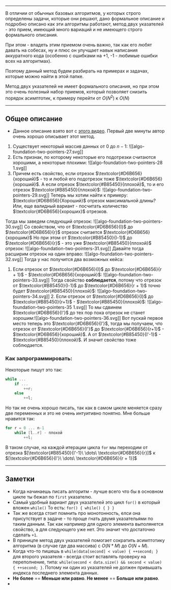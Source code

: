 
---

В отличии от обычных базовых алгоритмов, у которых строго определены задачи, которые они решают, дано формальное описание и подробно описано как эти алгоритмы работают, метод двух указателей - это прием, имеющий много вариаций и не имеющего строго формального описания.

При этом - владеть этим приемом очень важно, так как его любят давать на собесах, ну и плюс он улучщает навык написания аккуратного кода (особенно с ошибками на +1, -1 - любимые ошибки всех на алгоритмах).

Поэтому данный метод будем разбирать на примерах и задачах, которые можно найти в этой папке.

Метод двух указателей не имеет формального описания, но при этом это очень полезный набор приемов, который позволяет снизить порядок асимптотик, к примеру перейти от $O(N^2)$ к $O(N)$

---
## Общее описание
- Данное описание взято вот с [этого видео](https://www.youtube.com/watch?v=MyWNZJ10zIU). Первый две минуты автор очень хорошо описывает этот метод.

1. Существует некоторый массив данных от $0$ до $n-1$:
   ![[algo-foundation-two-pointers-27.svg]]
2. Есть признак, по которому некоторые его подотрезки считаются хорошими, а некоторые плохими: 
	![[algo-foundation-two-pointers-28 1.svg]]
3. Причем есть свойство, если отрезок $\textcolor{#D6B656}{хороший}$ - то и любой его подотрезок тоже $\textcolor{#D6B656}{хороший}$. А если отрезок $\textcolor{#B85450}{плохой}$, то и его отрезок $\textcolor{#B85450}{плохой}$: 
   ![[algo-foundation-two-pointers-29.svg]]
Теперь  мы хотим найти к примеру: $\textcolor{#D6B656}{Хороший}$ отрезок максимальной длины? Или, еще валидный вариант - посчитать количество $\textcolor{#D6B656}{хороших}$ отрезков.

 Тогда мы заведем следующий отрезок:
 ![[algo-foundation-two-pointers-30.svg]]
 Со свойством, что от $\textcolor{#D6B656}{l}$ до $\textcolor{#D6B656}{r}$ отрезок считается $\textcolor{#D6B656}{хорошим}$
 Но при этом от $\textcolor{#B85450}{l-1}$ до $\textcolor{#D6B656}{r}$ - это уже $\textcolor{#B85450}{плохой}$ отрезок:
![[algo-foundation-two-pointers-31.svg]]
Давайте тогда расширим отрезок на один вправо:
![[algo-foundation-two-pointers-32.svg]]
Тогда у нас получится два возможных кейса:
1. Если отрезок от  $\textcolor{#D6B656}{l}$ до $\textcolor{#D6B656}{r + 1}$ - $\textcolor{#D6B656}{хороший}$:
   ![[algo-foundation-two-pointers-33.svg]]
   Тогда свойство **соблюдается**, потому что отрезок от $\textcolor{#B85450}{l-1}$ до $\textcolor{#D6B656}{r + 1}$ точно будет $\textcolor{#B85450}{плохой}$:
   ![[algo-foundation-two-pointers-34.svg]]
   2. Если отрезок от $\textcolor{#D6B656}{l}$ до  $\textcolor{#B85450}{r+1}$ - $\textcolor{#B85450}{плохой}$: ![[algo-foundation-two-pointers-35 1.svg]]
   То мы сдвинем $\textcolor{#D6B656}{l'}$ до тех пор пока отрезок не станет хорошим:![[algo-foundation-two-pointers-36.svg]]
   Вот пускай первое место теперь это  $\textcolor{#D6B656}{l'}$, тогда мы получаем, что отрезок от  $\textcolor{#D6B656}{l'}$ до  $\textcolor{#D6B656}{r+1}$ -  $\textcolor{#D6B656}{хороший}$.  А от $\textcolor{#B85450}{l'-1}$ - $\textcolor{#B85450}{плохой}$. И значит свойство тоже соблюдается.
### Как запрограммировать:

Некоторые пишут это так:

```cpp
while ...
	if ...
		++r;
	else
		++l;
```

Но так не очень хорошо писать, так как в самом цикле меняется сразу две переменных и это не очень интуитивно понятно. Мне больше нравится так:

```cpp
for r = 0 ... n-1
	while [l..r] - плохой
		++l;
```

В таком случае, на каждой итерации цикла `for` мы переходим от отрезка  $[\textcolor{#B85450}{l'-1}\ \dots\ \textcolor{#D6B656}{r}]$  к $[\textcolor{#D6B656}{l'}\ \dots\ \textcolor{#D6B656}{r + 1}]$ 

---
## Заметки

- Когда начинаешь писать алгоритм - лучше всего что бы в основном цикле ты бежал по `first` указателю.
- Самый удобный вариант двух указателей это цикл `for()` в который вложен `while()`
  То есть: `for() { while() { } }`
- Так же всегда стоит помнить про монотонность, елси она присутствует в задаче - то проще гнать двумя указательями по таким данным. Так как например для одного элемента выполянется свойство, а для следующего уже нет. Это значит что достаточно сделать `+1`.
- В приницпе метод двух указателей помогает сократить асимптотику алгоритма (в случае где два массива) с $O(N*M)$ до $O(N+M)$.
- Когда что-то пишешь в `while(data[second] < value) { ++second; }` для второго указателя - всегда стоит вставлять проверку на переполнение, типа: 
  `while(second < data.size() && second < value) { ++second; }`. Потому ни один из указателей не должен привышать индекса последнего элемента данных.
- **Не более** == **Меньше или равно**. **Не менее** == **Больше или равно**.  
- 